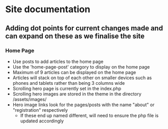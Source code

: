 # Site documentation

## Adding dot points for current changes made and can expand on these as we finalise the site

### Home Page
* Use posts to add articles to the home page
* Use the 'home-page-post' category to display on the home page
* Maximum of 9 articles can be displayed on the home page
* Articles will stack on top of each other on smaller devices such as phones and tablets rather than being 3 columns wide
* Scrolling hero page is currently set in the index.php
* Scrolling hero images are stored in the theme in the directory /assets/images/
* Hero image links look for the pages/posts with the name "about" or "registration" respectively 
    * If these end up named different, will need to ensure the php file is updated accordingly